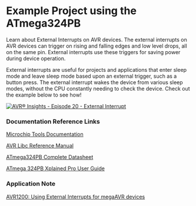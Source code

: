 # Example Project using the ATmega324PB

Learn about External Interrupts on AVR devices. The external interrupts on AVR devices can trigger on rising and falling edges and low level drops, all on the same pin. External interrupts use these triggers for saving power during device operation. 

External interrupts are useful for projects and applications that enter sleep mode and leave sleep mode based upon an external trigger, such as a button press. The external interrupt wakes the device from various sleep modes, without the CPU constantly needing to check the device.  Check out the example below to see how!

[![AVR® Insights - Episode 20 - External Interrupt](https://img.youtube.com/vi/121d4HVkADs/0.jpg)](https://www.youtube.com/watch?v=121d4HVkADs)

### Documentation Reference Links

[Microchip Tools Documentation](https://mchp.us/2YkFqNk)

[AVR Libc Reference Manual](https://www.microchip.com/webdoc/AVRLibcReferenceManual/index.html)

[ATmega324PB Complete Datasheet](http://www.microchip.com/mymicrochip/filehandler.aspx?ddocname=en590812)

[ATmega 324PB Xplained Pro User Guide](http://www.microchip.com/mymicrochip/filehandler.aspx?ddocname=en590285)

### Application Note

[AVR1200: Using External Interrupts for megaAVR devices](https://www.microchip.com/wwwAppNotes/AppNotes.aspx?appnote=en590935)

